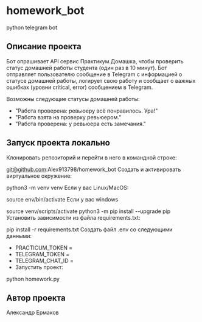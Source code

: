 # homework_bot
python telegram bot
## Описание проекта
Бот опрашивает API сервис Практикум.Домашка, чтобы проверить статус домашней работы студента (один раз в 10 минут). Бот отправляет пользователю сообщение в Telegram с информацией о статусе домашней работы, логирует свою работу и сообщает о важных ошибках (уровни critical, error) сообщением в Telegram.

Возможны следующие статусы домашней работы:

- "Работа проверена: ревьюеру всё понравилось. Ура!"
- "Работа взята на проверку ревьюером."
- "Работа проверена: у ревьюера есть замечания."

## Запуск проекта локально
Клонировать репозиторий и перейти в него в командной строке:

git@github.com:Alex913798/homework_bot
Создать и активировать виртуальное окружение:

python3 -m venv venv
Если у вас Linux/MacOS:

source env/bin/activate
Если у вас windows

source venv/scripts/activate
python3 -m pip install --upgrade pip
Установить зависимости из файла requirements.txt:

pip install -r requirements.txt
Создать файл .env со следующими данными:

- PRACTICUM_TOKEN = 
- TELEGRAM_TOKEN = 
- TELEGRAM_CHAT_ID =
- Запустить проект:

python homework.py

## Автор проекта
Александр Ермаков